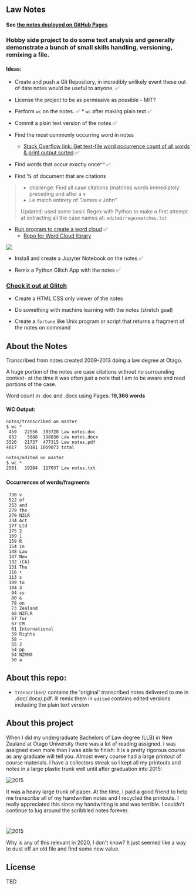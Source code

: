 ## Law Notes 

#### See [the notes deployed on GitHub Pages](https://airbr.github.io/notes/) 

### Hobby side project to do some text analysis and generally demonstrate a bunch of small skills handling, versioning, remixing a file.


#### Ideas:

* Create and push a Git Repository, in incredibly unlikely event these out of date notes would be useful to anyone. ✅

* License the project to be as permissive as possible - MIT?

* Perform `wc` on the notes. ✅
       * `wc` after making plain text ✅

* Commit a plain text version of the notes  ✅ 

* Find the most commonly occurring word in notes	
  * [Stack Overflow link: Get text-file word occurrence count of all words & print output sorted](https://unix.stackexchange.com/questions/39039/get-text-file-word-occurrence-count-of-all-words-print-output-sorted)  	✅ 

* Find words that occur exactly once^*^* ✅ 

* Find % of document that are citations

>	* challenge: Find all case citations (matches words immediately preceding and after a v
>	* i.e match entirety of "James v John"
>
> Updated: used some basic Regex with Python to make a first attempt at extracting all the case names
> at: `edited/regexmatches.txt`

* [Run program to create a word cloud](https://github.com/amueller/word_cloud) ✅ 
	* [Repo for Word Cloud library](https://github.com/amueller/word_cloud) 	

![](images/wordcloud.png) 

* Install and create a Jupyter Notebook on the notes  ✅ 

* Remix a Python Glitch App with the notes  ✅

### [Check it out at Glitch](https://aquamarine-cobalt.glitch.me/)

* Create a HTML CSS only viewer of the notes

* Do something with machine learning with the notes (stretch goal)

* Create a `fortune` like Unix program or script that returns a fragment of the notes on command


## About the Notes

Transcribed from notes created 2009-2013 doing a law degree at Otago.

A huge portion of the notes are case citations without no surrounding context-  at the time it was often just a note that I am to be aware and read portions of the case.


 Word count in .doc and .docx using Pages: <b>19,366 words</b>

#### WC Output:

	notes/transcribed on master
	$ wc *
     459   22556  393728 Law notes.doc
     832    5888  198030 Law notes.docx
    3526   21737  477315 Law notes.pdf
    4817   50181 1069073 total

	notes/edited on master
	$ wc *
    2581   19284  117037 Law notes.txt


### 

#### Occurrences of words/fragments 

```$ cat occurrencelist.txt 
 738 v
 522 of
 353 and
 279 the
 279 NZLR
 234 Act
 177 Ltd
 175 2
 169 1
 159 R
 154 in
 148 Law
 147 New
 132 (CA)
 131 The
 116 •
 113 s
 109 to
 104 3
  94 ss
  80 &
  78 on
  73 Zealand
  68 NZFLR
  67 for
  67 CM
  61 International
  59 Rights
  58 –
  55 J
  54 pp
  54 NZRMA
  50 a
```


## About this repo:

* `transcribed/` contains the 'original' transcribed notes delivered to me in .doc/.docx/.pdf. Ill remix them in `edited` contains edited versions including the plain text version

## About this project

 When I did my undergraduate Bachelors of Law degree (LLB) in New Zealand at Otago University there was a lot of reading assigned. I was assigned even more than I was able to finish: It is a pretty rigorous course as any graduate will tell you. Almost every course had a large printout of course materials. I have a collectors streak so I kept all my printouts and notes in a large plastic trunk well until after graduation into 2015:

![2015](images/trunkofnotes.png)

It was a heavy large trunk of paper. At the time, I paid a good friend to help me transcribe all of my handwritten notes and I recycled the printouts. I really appreciated this since my handwriting is and was terrible. I couldn't continue to lug around the scribbled notes forever.
#

![2015](images/handwriting2.png)

Why is any of this relevant in 2020, I don't know? It just seemed like a way to dust off an old file and find some new value.
 
## License 

TBD